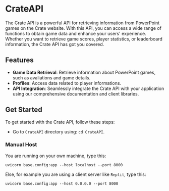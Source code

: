 # CrateAPI

The Crate API is a powerful API for retrieving information from PowerPoint games on the Crate website. With this API, you can access a wide range of functions to obtain game data and enhance your users' experience. Whether you want to retrieve game scores, player statistics, or leaderboard information, the Crate API has got you covered.

## Features

- **Game Data Retrieval**: Retrieve information about PowerPoint games, such as avaliations and game details.
- **Profiles**: Access data related to player informations.
- **API Integration**: Seamlessly integrate the Crate API with your application using our comprehensive documentation and client libraries.

## Get Started

To get started with the Crate API, follow these steps:

- Go to `CrateAPI` directory using: `cd CrateAPI`.

### Manual Host

You are running on your own machine, type this:

```shell
uvicorn base.config:app --host localhost --port 8000
```

Else, for example you are using a client server like `Replit`, type this:

```shell
uvicorn base.config:app --host 0.0.0.0 --port 8000
```